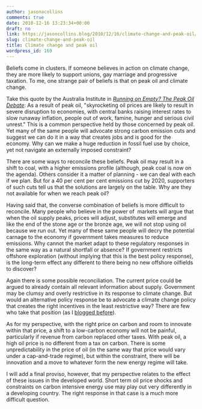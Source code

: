 ```yaml
---
author: jasonacollins
comments: true
date: 2010-12-16 13:23:34+00:00
draft: no
link: https://jasoncollins.blog/2010/12/16/climate-change-and-peak-oil/
slug: climate-change-and-peak-oil
title: Climate change and peak oil
wordpress_id: 169
---
```


Beliefs come in clusters. If someone believes in action on climate change, they are more likely to support unions, gay marriage and progressive taxation. To me, one strange pair of beliefs is that on peak oil and climate change.

Take this quote by the Australia Institute in _[Running on Empty? The Peak Oil Debate](https://www.tai.org.au/index.php?q=node%2F19&pubid=788&act=display)_: As a result of peak oil, "skyrocketing oil prices are likely to result in severe disruption to economies, with central banks raising interest rates to slow runaway inflation, people out of work, famine, hunger and serious civil unrest." This is a common perspective held by those concerned by peak oil. Yet many of the same people will advocate strong carbon emission cuts and suggest we can do it in a way that creates jobs and is good for the economy. Why can we make a huge reduction in fossil fuel use by choice, yet not navigate an externally imposed constraint?

There are some ways to reconcile these beliefs. Peak oil may result in a shift to coal, with a higher emissions profile (although, peak coal is now on the agenda). Others consider it a matter of planning - we can deal with each if we plan. But for a 40 per cent per cent emissions cut by 2020, supporters of such cuts tell us that the solutions are largely on the table. Why are they not available for when we reach peak oil?

Having said that, the converse combination of beliefs is more difficult to reconcile. Many people who believe in the power of  markets will argue that when the oil supply peaks, prices will adjust, substitutes will emerge and like the end of the stone age or the bronze age, we will not stop using oil because we run out. Yet many of these same people will decry the potential carnage to the economy if government takes measures to reduce emissions. Why cannot the market adapt to these regulatory responses in the same way as a natural shortfall or absence? If government restricts offshore exploration (without implying that this is the best policy response), is the long-term effect any different to there being no new offshore oilfields to discover?

Again there is some possible reconciliation. The current price could be argued to already contain all relevant information about supply. Government may be clumsy and overly restrictive in its response to climate change. But would an alternative policy response be to advocate a climate change policy that creates the right incentives in the least restrictive way? There are few who take that position (as I [blogged before](https://jasoncollins.blog/2010/09/climate-change-and-libertarianism/)).

As for my perspective, with the right price on carbon and room to innovate within that price, a shift to a low-carbon economy will not be painful, particularly if revenue from carbon replaced other taxes. With peak oil, a high oil price is no different from a tax on carbon. There is some unpredictability in the price of oil (in the same way that price would vary under a cap-and-trade regime), but within the constraint, there will be innovation and a move to whatever form the new energy regime will take.

I will add a final proviso, however, that my perspective relates to the effect of these issues in the developed world. Short term oil price shocks and constraints on carbon intensive energy use may play out very differently in a developing country. The right response in that case is a much more difficult question.
